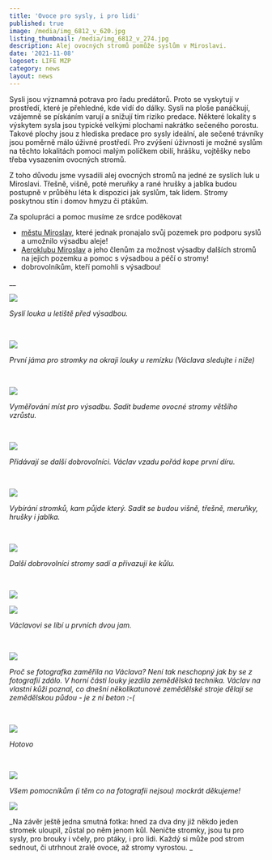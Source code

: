 ```yaml
---
title: 'Ovoce pro sysly, i pro lidi'
published: true
image: /media/img_6812_v_620.jpg
listing_thumbnail: /media/img_6812_v_274.jpg
description: Alej ovocných stromů pomůže syslům v Miroslavi.
date: '2021-11-08'
logoset: LIFE MZP
category: news
layout: news
---
```



Sysli jsou významná potrava pro řadu predátorů. Proto se vyskytují v prostředí, které je přehledné, kde vidí do dálky. Sysli na ploše panáčkují, vzájemně se pískáním varují a snižují tím riziko predace. Některé lokality s výskytem sysla jsou typické velkými plochami nakrátko sečeného porostu. Takové plochy jsou z hlediska predace pro sysly ideální, ale sečené trávníky jsou poměrně málo úživné prostředí. Pro zvýšení úživnosti je možné syslům na těchto lokalitách pomoci malým políčkem obilí, hrášku, vojtěšky nebo třeba vysazením ovocných stromů. 

Z toho důvodu jsme vysadili alej ovocných stromů na jedné ze syslích luk u Miroslavi. Třešně, višně, poté meruňky a rané hrušky a jablka budou postupně v průběhu léta k dispozici jak syslům, tak lidem. Stromy poskytnou stín i domov hmyzu či ptákům. 

Za spolupráci a pomoc musíme ze srdce poděkovat 

* [městu Miroslav](https://www.mesto-miroslav.cz/), které jednak pronajalo svůj pozemek pro podporu syslů a umožnilo výsadbu aleje!
* [Aeroklubu Miroslav](https://aeroklub-miroslav.webnode.cz/) a jeho členům za možnost výsadby dalších stromů na jejich pozemku a pomoc s výsadbou a péčí o stromy!
* dobrovolníkům, kteří pomohli s výsadbou!

__

![](/media/p5044455.jpg)

_Syslí louka u letiště před výsadbou._ 

<br/>

![](/media/img_6646.jpg)

_První jáma pro stromky na okraji louky u remízku (Václava sledujte i níže)_

<br/>

![](/media/img_6647.jpg)

_Vyměřování míst pro výsadbu. Sadit budeme ovocné stromy většího vzrůstu._ 

<br/>

![](/media/img_6775.jpg)

_Přidávají se další dobrovolníci. Václav vzadu pořád kope první díru._

<br/>

![](/media/img_6782.jpg)

_Vybírání stromků, kam půjde který. Sadit se budou višně, třešně, meruňky, hrušky i jablka._ 

<br/>

![](/media/img_7031.jpg)

_Další dobrovolníci stromy sadí a přivazují ke kůlu._

<br/>

![](/media/img_6836.jpg)

![](/media/img_6745.jpg)

_Václavovi se líbí u prvních dvou jam._

<br/>

![](/media/img_6805.jpg)

_Proč se fotografka zaměřila na Václava? Není tak neschopný jak by se z fotografií zdálo. V horní části louky jezdila zemědělská technika. Václav na vlastní kůži poznal, co dnešní několikatunové zemědělské stroje dělají se zemědělskou půdou - je z ní beton :-(_

<br/>

![](/media/img_7163.jpg)

_Hotovo_

<br/>

![](/media/img_7009.jpg)

_Všem pomocníkům (i těm co na fotografii nejsou) mockrát děkujeme!_

![](/media/img_7171.jpg)

_Na závěr ještě jedna smutná fotka: hned za dva dny již někdo jeden stromek uloupil, zůstal po něm jenom kůl. Neničte stromky, jsou tu pro sysly, pro brouky i včely, pro ptáky, i pro lidi. Každý si může pod strom sednout, či utrhnout zralé ovoce, až stromy vyrostou. _
